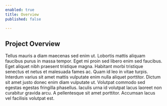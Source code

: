```yaml
---
enabled: true
title: Overview
published: false

---
```

## Project Overview

Tellus mauris a diam maecenas sed enim ut. Lobortis mattis aliquam faucibus purus in massa tempor. Eget mi proin sed libero enim sed faucibus. Eget aliquet nibh praesent tristique magna. Habitant morbi tristique senectus et netus et malesuada fames ac. Quam id leo in vitae turpis. Interdum varius sit amet mattis vulputate enim nulla aliquet porttitor. Dictum sit amet justo donec enim diam vulputate ut. Volutpat commodo sed egestas egestas fringilla phasellus. Iaculis urna id volutpat lacus laoreet non curabitur gravida arcu. A pellentesque sit amet porttitor. Accumsan lacus vel facilisis volutpat est.
